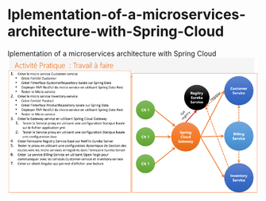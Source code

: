 # Iplementation-of-a-microservices-architecture-with-Spring-Cloud
Iplementation of a microservices architecture with Spring Cloud
<img src="https://raw.githubusercontent.com/Abdelmalek123-Ennani/Iplementation-of-a-microservices-architecture-with-Spring-Cloud/master/spring-cloud-project-architecture.PNG" />
<br />
